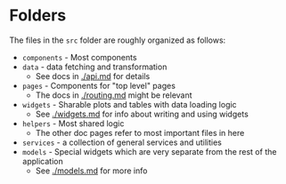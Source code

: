 # Folders

The files in the `src` folder are roughly organized as follows:

- `components` - Most components
- `data` - data fetching and transformation
  - See docs in [./api.md](./api.md) for details
- `pages` - Components for "top level" pages
  - The docs in [./routing.md](./routing.md) might be relevant
- `widgets` - Sharable plots and tables with data loading logic
  - See [./widgets.md](./widgets.md) for info about writing and using widgets
- `helpers` - Most shared logic
  - The other doc pages refer to most important files in here
- `services` - a collection of general services and utilities
- `models` - Special widgets which are very separate from the rest of the application
  - See [./models.md](./models.md) for more info
